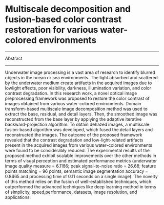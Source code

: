 # Multiscale decomposition and fusion-based color contrast restoration for various water-colored environments
**************************
Abstract
**************************
Underwater image processing is a vast area of research to identify blurred objects in the ocean or sea environments. The light absorbed and scattered by the underwater medium create artifacts in the acquired images due to lowlight effects, poor visibility, darkness, illumination variation, and color contrast degradation. In this research work, a novel optical image preprocessing framework was proposed to restore the color contrast of images obtained from various water-colored environments. Domain transform-based multiscale image decomposition method was used to extract the base, residual, and detail layers. Then, the smoothed image was reconstructed from the base layer by applying the adaptive iterative backward-projection algorithm. To obtain dehazed images, a multiscale fusion-based algorithm was developed, which fused the detail layers and reconstructed the images. The outcome of the proposed framework revealed that the contrast degradation and low-light-related artifacts present in the acquired images from various water-colored environments were found to be considerably reduced. The experimental results of the proposed method exhibit scalable improvements over the other methods in terms of visual perception and estimated performance metrics (underwater image quality measure = 6.1186; peak signal-to-noise ratio = 26.68; feature points matching = 96 points; semantic image segmentation accuracy = 0.8465 and processing time of 0.11 seconds on a single image). The novelty of this method relies on the fusion of well-established techniques, which outperformed the advanced techniques like deep learning method in terms of simplicity, speed,performance, datasets, image resolution, and applications.
